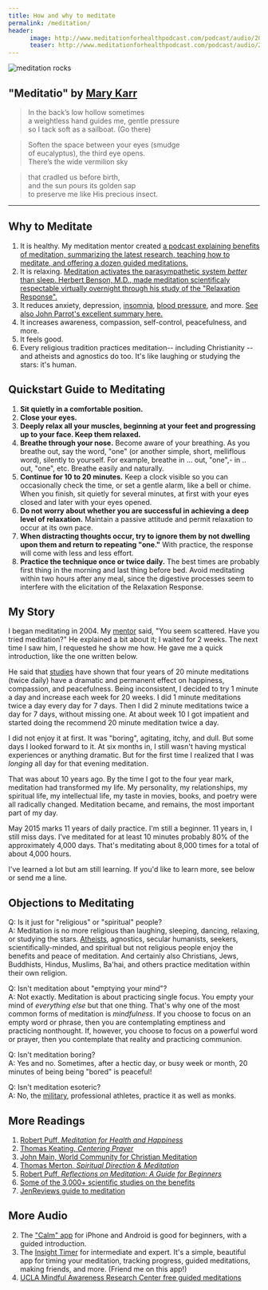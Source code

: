 ```yaml
---
title: How and why to meditate
permalink: /meditation/
header:
      image: http://www.meditationforhealthpodcast.com/podcast/audio/2013/01/header_meditate.jpg
      teaser: http://www.meditationforhealthpodcast.com/podcast/audio/2013/01/header_meditate.jpg
--- 
```



![meditation rocks](https://studentleadership.northseattle.edu/sites/studentleadership.northseattle.edu/files/o-MEDITATION-facebook.jpg)


## "Meditatio" by [Mary Karr](http://www.marykarr.com/books.php)

>In the back’s low hollow sometimes  
a weightless hand guides me, gentle pressure   
so I tack soft as a sailboat. (Go there)   

>Soften the space between your eyes (smudge  
of eucalyptus), the third eye opens.   
There’s the wide vermilion sky

>that cradled us before birth,     
and the sun pours its golden sap    
to preserve me like His precious insect.   



--- 

## Why to Meditate ##

1. It is healthy. My meditation mentor created [a podcast explaining benefits of meditation, summarizing the latest research, teaching how to meditate, and offering a dozen guided meditations.](http://www.meditationforhealthpodcast.com/)
2. It is relaxing. [Meditation activates the parasympathetic system *better* than sleep. Herbert Benson, M.D., made meditation scientificaly respectable virtually overnight through his study of the "Relaxation Response".](https://www.bensonhenryinstitute.org/about/dr-herbert-benson)
3. It reduces anxiety, depression, [insomnia](http://www.health.harvard.edu/blog/mindfulness-meditation-helps-fight-insomnia-improves-sleep-201502187726), [blood pressure](http://www.heart.org/HEARTORG/Conditions/More/MyHeartandStrokeNews/Meditation-and-Heart-Disease-Stroke_UCM_452930_Article.jsp#), and more. [See also John Parrot's excellent summary here.](https://relaxlikeaboss.com/the-art-of-mindfulness/)
4. It increases awareness, compassion, self-control, peacefulness, and more. 
5. It feels good. 
6. Every religious tradition practices meditation-- including Christianity -- and atheists and agnostics do too. It's like laughing or studying the stars: it's human.


## Quickstart Guide to Meditating ##

1.   **Sit quietly in a comfortable position.**
2.  **Close your eyes.**
3. **Deeply relax all your muscles, beginning at your feet and progressing up to your face.  Keep them relaxed.**
4.  **Breathe through your nose.**
Become aware of your breathing. As you breathe out, say the word, "one" (or another simple, short, melliflous word), silently to yourself. For example, breathe in ... out, "one",- in .. out, "one", etc. Breathe easily and naturally.
5.  **Continue for 10 to 20 minutes.** 
Keep a clock visible so you can occasionally check the time, or set a gentle alarm, like a bell or chime. When you finish, sit quietly for several minutes, at first with your eyes closed and later with your eyes opened.
6.  **Do not worry about whether you are successful in achieving a deep level of relaxation.** Maintain a passive attitude and permit relaxation to occur at its own pace. 
7. **When distracting thoughts occur, try to ignore them by not dwelling upon them and return to repeating "one."** With practice, the response will come with less and less effort. 
8. **Practice the technique once or twice daily.** The best times are probably first thing in the morning and last thing before bed. Avoid meditating within two hours after any meal, since the digestive processes seem to interfere with the elicitation of the Relaxation Response. 

## My Story  ##

I began meditating in 2004. My [mentor](http://www.doctorpuff.com/) said, "You seem scattered. Have you tried meditation?" He explained a bit about it; I waited for 2 weeks. The next time I saw him, I requested he show me how. He gave me a quick introduction, like the one written below. 

He said that [studies](http://liveanddare.com/benefits-of-meditation/) have shown that four years of 20 minute meditations (twice daily) have a dramatic and permanent effect on happiness, compassion, and peacefulness. Being inconsistent, I decided to try 1 minute a day and increase each week for 20 weeks. I did 1 minute meditations twice a day every day for 7 days. Then I did 2 minute meditations twice a day for 7 days, without missing one. At about week 10 I got impatient and started doing the recommend 20 minute meditation twice a day. 

I did not enjoy it at first. It was "boring", agitating, itchy, and dull. But some days I looked forward to it. At six months in, I still wasn't having mystical experiences or anything dramatic. But for the first time I realized that I was *longing* all day for that evening meditation. 

That was about 10 years ago. By the time I got to the four year mark, meditation had transformed my life. My personality, my relationships, my spiritual life, my intellectual life, my taste in movies, books, and poetry were all radically changed. Meditation became, and remains, the most important part of my day. 

May 2015 marks 11 years of daily practice. I'm still a beginner. 11 years in, I still miss days. I've meditated for at least 10 minutes probably 80% of the approximately 4,000 days. That's meditating about 8,000 times for a total of about 4,000 hours. 

I've learned a lot but am still learning. If you'd like to learn more, see below or send me a line. 
 

## Objections to Meditating ##

Q: Is it just for "religious" or "spiritual" people?   
A: Meditation is no more religious than laughing, sleeping, dancing, relaxing, or studying the stars. [Atheists](http://www.samharris.org/blog/item/how-to-meditate), agnostics, secular humanists, seekers, scientifically-minded, and spiritual but not religious people enjoy the benefits and peace of meditation. And certainly also Christians, Jews, Buddhists, Hindus, Muslims, Ba'hai, and others practice meditation within their own religion. 

Q: Isn't meditation about "emptying your mind"?   
A: Not exactly. Meditation is about practicing single focus. You empty your mind of *everything else* but that one thing. That's why one of the most common forms of meditation is *mindfulness*. If you choose to focus on an empty word or phrase, then you are contemplating emptiness and practicing nonthought. If, however, you choose to focus on a powerful word or prayer, then you contemplate that reality and practicing communion.

Q: Isn't meditation boring?  
A: Yes and no. Sometimes, after a hectic day, or busy week or month, 20 minutes of being being "bored" is peaceful!

Q: Isn't meditation esoteric?   
A: No, the [military](http://psychcentral.com/news/2010/02/18/mindfulness-training-helpful-for-the-military/11562.html), professional athletes, practice it as well as monks. 

## More Readings ##

1. [Robert Puff, *Meditation for Health and Happiness*](http://www.amazon.com/Meditation-Health-Happiness-Robert-Puff-ebook/dp/B005XR4ANS)
1. [Thomas Keating, *Centering Prayer*](http://www.centeringprayer.com/)
2. [John Main, World Community for Christian Meditation](http://wccm-usa.org/)
3. [Thomas Merton, *Spiritual Direction & Meditation*](http://amzn.to/1IBdkV5)
5. [Robert Puff, *Reflections on Meditation: A Guide for Beginners*](http://www.amazon.com/Reflections-Meditation-A-Guide-Beginners-ebook/dp/B005VQUZNU/ref=pd_sim_351_2?ie=UTF8&dpID=41-IouFr2oL&dpSrc=sims&preST=_AC_UL160_SR127%2C160_&refRID=18YA35XJ68S5PAHZ53XS)
6. [Some of the 3,000+ scientific studies on the benefits](http://liveanddare.com/benefits-of-meditation/)
7. [JenReviews guide to meditation](https://www.jenreviews.com/how-to-meditate/)

## More Audio  ##

2. The ["Calm" app](http://www.calm.com/) for iPhone and Android is good for beginners, with a guided introduction.
1. The [Insight Timer](https://insighttimer.com/) for intermediate and expert. It's a simple, beautiful app for timing your meditation, tracking progress, guided meditations, making friends, and more. (Friend me on this app!)
3. [UCLA Mindful Awareness Research Center free guided meditations](http://marc.ucla.edu/body.cfm?id=22&oTopID=22)

